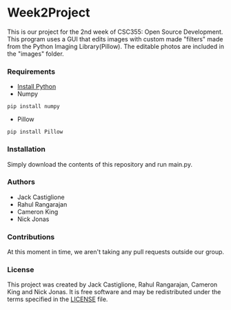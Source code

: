 # Week2Project #

This is our project for the 2nd week of CSC355: Open Source Development. This program uses a GUI that edits images with 
custom made "filters" made from the Python Imaging Library(Pillow). The editable photos are included in the "images" folder.

### Requirements ###

* [Install Python](https://www.python.org/downloads/)
* Numpy
```
pip install numpy
```
* Pillow
```
pip install Pillow
```


### Installation ###

Simply download the contents of this repository and run main.py.

### Authors ###

* Jack Castiglione
* Rahul Rangarajan
* Cameron King
* Nick Jonas

### Contributions ###

At this moment in time, we aren't taking any pull requests outside our group.

### License ###

This project was created by Jack Castiglione, Rahul Rangarajan, Cameron King and Nick Jonas. It is free software 
and may be redistributed under the terms specified in the [LICENSE](https://bitbucket.org/Breadstix/week2project/src/master/LICENSE) file.